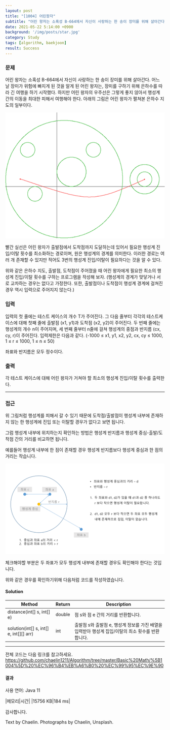 ```yaml
---
layout: post
title: "[1004] 어린왕자"
subtitle: "어린 왕자는 소혹성 B-664에서 자신이 사랑하는 한 송이 장미를 위해 살아간다."
date: 2021-05-22 5:14:00 +0900
background: '/img/posts/star.jpg'
category: Study
tags: [algorithm, baekjoon]
result: Success
---
```

### 문제
어린 왕자는 소혹성 B-664에서 자신이 사랑하는 한 송이 장미를 위해 살아간다. 어느 날 장미가 위험에 빠지게 된 것을 알게 된 어린 왕자는, 장미를 구하기 위해 은하수를 따라 긴 여행을 하기 시작했다. 하지만 어린 왕자의 우주선은 그렇게 좋지 않아서 행성계 간의 이동을 최대한 피해서 여행해야 한다. 아래의 그림은 어린 왕자가 펼쳐본 은하수 지도의 일부이다.

<img class="img-fluid" src="/img/posts/inPost/little-prince.gif">

빨간 실선은 어린 왕자가 출발점에서 도착점까지 도달하는데 있어서 필요한 행성계 진입/이탈 횟수를 최소화하는 경로이며, 원은 행성계의 경계를 의미한다. 이러한 경로는 여러 개 존재할 수 있지만 적어도 3번의 행성계 진입/이탈이 필요하다는 것을 알 수 있다.

위와 같은 은하수 지도, 출발점, 도착점이 주어졌을 때 어린 왕자에게 필요한 최소의 행성계 진입/이탈 횟수를 구하는 프로그램을 작성해 보자. (행성계의 경계가 맞닿거나 서로 교차하는 경우는 없다고 가정한다. 또한, 출발점이나 도착점이 행성계 경계에 걸쳐진 경우 역시 입력으로 주어지지 않는다.)

### 입력


입력의 첫 줄에는 테스트 케이스의 개수 T가 주어진다. 그 다음 줄부터 각각의 테스트케이스에 대해 첫째 줄에 출발점 (x1, y1)과 도착점 (x2, y2)이 주어진다. 두 번째 줄에는 행성계의 개수 n이 주어지며, 세 번째 줄부터 n줄에 걸쳐 행성계의 중점과 반지름 (cx, cy, r)이 주어진다. 입력제한은 다음과 같다. (-1000 ≤ x1, y1, x2, y2, cx, cy ≤ 1000, 1 ≤ r ≤ 1000, 1 ≤ n ≤ 50)

좌표와 반지름은 모두 정수이다.

### 출력
각 테스트 케이스에 대해 어린 왕자가 거쳐야 할 최소의 행성계 진입/이탈 횟수를 출력한다.

*****

### 접근
위 그림처럼 행성계를 피해서 갈 수 있기 때문에 도착점/출발점이 행성계 내부에 존재하지 않는 한 행성계에 진입 또는 이탈할 경우가 없다고 보면 됩니다.

그럼 행성계 내부에 위치하는지 확인하는 방법은 행성계 반지름과 행성계 중심-출발/도착점 간의 거리를 비교하면 됩니다.

예를들어 행성계 내부에 한 점이 존재할 경우 행성계 반지름보다 행성계 중심과 한 점의 거리는 작습니다.

<img class="img-fluid" src="/img/posts/inPost/little-prince-02.png">

체크해야할 부분은 두 좌표가 모두 행성계 내부에 존재할 경우도 확인해야 한다는 것입니다.

위와 같은 경우를 확인하기위해 다음처럼 코드를 작성하였습니다.

#### Solution

|Method|Return|Description|
|---|---|---|
|distance(int[] s, int[] e)|double|점 s와 점 e 간의 거리를 반환합니다.|
|solution(int[] s, int[] e, int[][] arr)|int|출발점 s와 출발점 e, 행성계 정보를 가진 배열을 입력받아 행성계 집입/이탈의 최소 횟수를 반환합니다.|

*****

<script src="https://gist.github.com/chaelin1211/9f6f4c4ce637cbaa90382d41a1f519f6.js"></script>

전체 코드는 다음 링크를 참고하세요.
<a href="https://github.com/chaelin1211/Algorithm/tree/master/Basic%20Math/%5B1004%5D%20%EC%96%B4%EB%A6%B0%20%EC%99%95%EC%9E%90">https://github.com/chaelin1211/Algorithm/tree/master/Basic%20Math/%5B1004%5D%20%EC%96%B4%EB%A6%B0%20%EC%99%95%EC%9E%90</a>

#### 결과
사용 연어: Java 11

|메모리|시간|
|15756 KB|184 ms|

감사합니다.

<p class = "placeholder">Text by Chaelin. Photographs by Chaelin, Unsplash.</p>